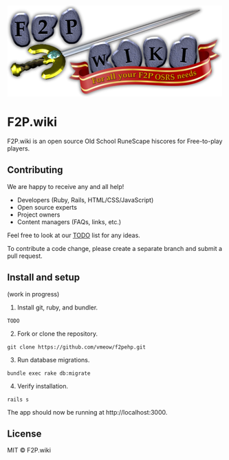 ![](app/assets/images/f2pwiki_500.png)
# F2P.wiki

F2P.wiki is an open source Old School RuneScape hiscores for Free-to-play players. 

## Contributing

We are happy to receive any and all help!

* Developers (Ruby, Rails, HTML/CSS/JavaScript)
* Open source experts
* Project owners
* Content managers (FAQs, links, etc.)

Feel free to look at our [TODO](TODO.md) list for any ideas.

To contribute a code change, please create a separate branch and submit a pull request.

## Install and setup

(work in progress)

1. Install git, ruby, and bundler.
```
TODO
```

2. Fork or clone the repository.
```
git clone https://github.com/vmeow/f2pehp.git
```

3. Run database migrations.
```
bundle exec rake db:migrate
```

4. Verify installation.
```
rails s
```

The app should now be running at http://localhost:3000.

## License

MIT © F2P.wiki
